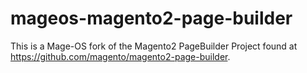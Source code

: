 # mageos-magento2-page-builder
This is a Mage-OS fork of the Magento2 PageBuilder Project found at https://github.com/magento/magento2-page-builder.
